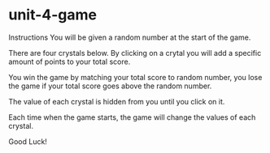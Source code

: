 # unit-4-game

Instructions
You will be given a random number at the start of the game.

There are four crystals below. By clicking on a crytal you will add a specific amount of points to your total score.

You win the game by matching your total score to random number, you lose the game if your total score goes above the random number.

The value of each crystal is hidden from you until you click on it.

Each time when the game starts, the game will change the values of each crystal.

Good Luck!
